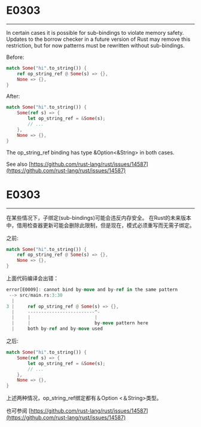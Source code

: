 # E0303

---

In certain cases it is possible for sub-bindings to violate memory safety. Updates to the borrow checker in a future version of Rust may remove this restriction, but for now patterns must be rewritten without sub-bindings.

Before:

```rust
match Some("hi".to_string()) {
    ref op_string_ref @ Some(s) => {},
    None => {},
}
```

After:

```rust
match Some("hi".to_string()) {
    Some(ref s) => {
        let op_string_ref = &Some(s);
        // ...
    },
    None => {},
}
```

The op_string_ref binding has type &Option<&String> in both cases.

See also [https://github.com/rust-lang/rust/issues/14587](https://github.com/rust-lang/rust/issues/14587)

# E0303

---

在某些情况下，子绑定(sub-bindings)可能会违反内存安全。 在Rust的未来版本中，借用检查器更新可能会删除此限制，但是现在，模式必须重写而无需子绑定。


之前:

```rust
match Some("hi".to_string()) {
    ref op_string_ref @ Some(s) => {},
    None => {},
}
```
上面代码编译会出错：

```rust
error[E0009]: cannot bind by-move and by-ref in the same pattern
 --> src/main.rs:3:30
  |
3 |     ref op_string_ref @ Some(s) => {},
  |     -------------------------^-
  |     |                        |
  |     |                        by-move pattern here
  |     both by-ref and by-move used
```


之后:

```rust
match Some("hi".to_string()) {
    Some(ref s) => {
        let op_string_ref = &Some(s);
        // ...
    },
    None => {},
}
```

上述两种情况，op_string_ref绑定都有＆Option <＆String>类型。

也可参阅 [https://github.com/rust-lang/rust/issues/14587](https://github.com/rust-lang/rust/issues/14587)